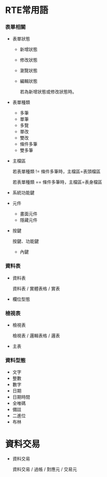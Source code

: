 # RTE常用語
### 表單相關
* <rte>表單狀態</rte>
    * <rte>新增狀態</rte>
    * <rte>修改狀態</rte>
    * <rte>瀏覽狀態</rte>
    * <rte>編輯狀態</rte>

        若為<rte>新增狀態</rte>或<rte>修改狀態</rte>時。

* <rte>表單種類</rte>
    * <rte>多筆</rte>
    * <rte>單筆</rte>
    * <rte>多覽</rte>
    * <rte>單改</rte>
    * <rte>雙改</rte>
    * <rte>條件多筆</rte>
    * <rte>雙多筆</rte>

* <rte>主檔區</rte>

    若<rte>表單種類</rte> != <rte>條件多筆</rte>時，主檔區=表頭檔區
    
    若<rte>表單種類</rte> == <rte>條件多筆</rte>時，主檔區=表身檔區

* <rte>系統功能鍵</rte>
* <rte>元件</rte>    
    * <rte>畫面元件</rte>    
    * <rte>隱藏元件</rte>    
* <rte>按鍵</rte>    

    按鍵、功能鍵

    * <rte>內鍵</rte>    

### 資料表
* <rte>資料表</rte>

    資料表 / 實體表格 / 實表

* <rte>欄位型態</rte>

### 檢視表
* <rte>檢視表</rte>

    檢視表 / 邏輯表格 / 邏表

* <rte>主表</rte>

### 資料型態
* <rte>文字</rte>
* <rte>整數</rte>
* <rte>數字</rte>
* <rte>日期</rte>
* <rte>日期時間</rte>
* <rte>全唯碼</rte>
* <rte>備註</rte>
* <rte>二進位</rte>
* <rte>布林</rte>

# 資料交易
* <rte>資料交易</rte>

    資料交易 / 過帳 / 對應元 / 交易元
